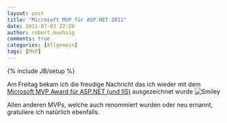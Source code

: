 ```yaml
---
layout: post
title: "Microsoft MVP für ASP.NET 2011"
date: 2011-07-03 22:28
author: robert.muehsig
comments: true
categories: [Allgemein]
tags: [MVP]
---
```

{% include JB/setup %}
<p>Am Freitag bekam ich die freudige Nachricht das ich wieder mit dem <a href="https://mvp.support.microsoft.com/profile/Robert.Muehsig">Microsoft MVP Award für ASP.NET (und IIS)</a> ausgezeichnet wurde <img style="border-bottom-style: none; border-right-style: none; border-top-style: none; border-left-style: none" class="wlEmoticon wlEmoticon-smile" alt="Smiley" src="{{BASE_PATH}}/assets/wp-images/wlEmoticon-smile3.png"></p> <p>Allen anderen MVPs, welche auch renommiert wurden oder neu ernannt, gratuliere ich natürlich ebenfalls.</p>
